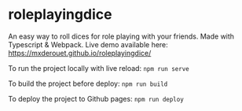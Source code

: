 # roleplayingdice

An easy way to roll dices for role playing with your friends. Made with Typescript & Webpack. Live demo available here: https://mxderouet.github.io/roleplayingdice/

To run the project locally with live reload:
`npm run serve`

To build the project before deploy:
`npm run build`

To deploy the project to Github pages:
`npm run deploy`
